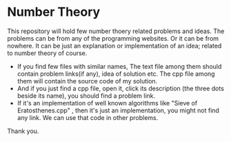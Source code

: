 # Number Theory

This repository will hold few number thoery related problems and ideas. 
The problems can be from any of the programming websites. Or it can be from nowhere. It can be just an explanation or implementation of an idea; related to number theory of course.
* If you find few files with similar names, The text file among them should contain problem links(if any), idea of solution etc. The cpp file among them will contain the source code of my solution.
* And if you just find a cpp file, open it, click its description (the three dots beside its name), you should find a problem link.
* If it's an implementation of well known algorithms like "Sieve of Eratosthenes.cpp" , then it's just an implementation, you might not find any link. We can use that code in other problems.

Thank you.
